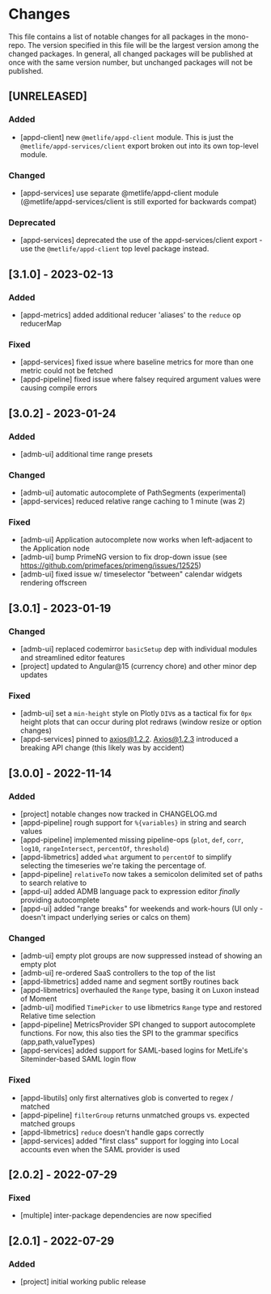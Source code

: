 # Changes
This file contains a list of notable changes for all packages in the 
mono-repo.  The version specified in this file will be the largest
version among the changed packages.  In general, all changed packages
will be published at once with the same version number, but unchanged 
packages will not be published.

## [UNRELEASED] ##
### Added
- [appd-client] new `@metlife/appd-client` module.  This is just the `@metlife/appd-services/client`
  export broken out into its own top-level module.
### Changed
- [appd-services] use separate @metlife/appd-client module 
  (@metlife/appd-services/client is still exported for backwards compat)
### Deprecated
- [appd-services] deprecated the use of the appd-services/client export - use the `@metlife/appd-client` 
  top level package instead.

## [3.1.0] - 2023-02-13 ##
### Added
- [appd-metrics] added additional reducer 'aliases' to the `reduce` op reducerMap
### Fixed
- [appd-services] fixed issue where baseline metrics for more than one metric could not be fetched
- [appd-pipeline] fixed issue where falsey required argument values were causing compile errors

## [3.0.2] - 2023-01-24
### Added
- [admb-ui] additional time range presets
### Changed
- [admb-ui] automatic autocomplete of PathSegments (experimental)
- [appd-services] reduced relative range caching to 1 minute (was 2)

### Fixed
- [admb-ui] Application autocomplete now works when left-adjacent to the Application node
- [admb-ui] bump PrimeNG version to fix drop-down issue (see https://github.com/primefaces/primeng/issues/12525)
- [admb-ui] fixed issue w/ timeselector "between" calendar widgets rendering offscreen

## [3.0.1] - 2023-01-19
### Changed
- [admb-ui] replaced codemirror `basicSetup` dep with individual modules and streamlined editor features
- [project] updated to Angular@15 (currency chore) and other minor dep updates

### Fixed
- [admb-ui] set a `min-height` style on Plotly `DIV`s as a tactical fix for `0px` height plots that can occur during
  plot redraws (window resize or option changes)
- [appd-services] pinned to axios@1.2.2.  Axios@1.2.3 introduced a breaking API change (this likely was by accident)

## [3.0.0] - 2022-11-14
### Added
- [project] notable changes now tracked in CHANGELOG.md
- [appd-pipeline] rough support for `%{variables}` in string and search values
- [appd-pipeline] implemented missing pipeline-ops (`plot`, `def`, `corr`, `log10`, `rangeIntersect`, `percentOf`, `threshold`)
- [appd-libmetrics] added `what` argument to `percentOf` to simplify selecting the timeseries we're taking the percentage of.
- [appd-pipeline] `relativeTo` now takes a semicolon delimited set of paths to search relative to
- [appd-ui] added ADMB language pack to expression editor *finally* providing autocomplete
- [appd-ui] added "range breaks" for weekends and work-hours (UI only - doesn't impact underlying series or calcs on them)

### Changed
- [admb-ui] empty plot groups are now suppressed instead of showing an empty plot
- [admb-ui] re-ordered SaaS controllers to the top of the list
- [appd-libmetrics] added name and segment sortBy routines back
- [appd-libmetrics] overhauled the `Range` type, basing it on Luxon instead of Moment
- [admb-ui] modified `TimePicker` to use libmetrics `Range` type and restored Relative time selection
- [appd-pipeline] MetricsProvider SPI changed to support autocomplete functions.  For now, this also ties the
  SPI to the grammar specifics (app,path,valueTypes)
- [appd-services] added support for SAML-based logins for MetLife's Siteminder-based SAML login flow

### Fixed
- [appd-libutils] only first alternatives glob is converted to regex / matched
- [appd-pipeline] `filterGroup` returns unmatched groups vs. expected matched groups
- [appd-libmetrics] `reduce` doesn't handle gaps correctly
- [appd-services] added "first class" support for logging into Local accounts even when the SAML provider is used

## [2.0.2] - 2022-07-29
### Fixed
- [multiple] inter-package dependencies are now specified

## [2.0.1] - 2022-07-29
### Added
- [project] initial working public release
